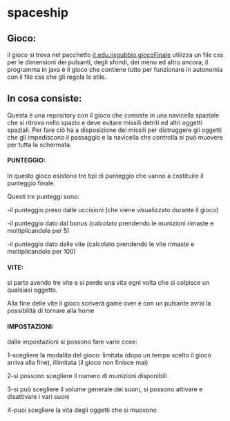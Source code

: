 # spaceship
## Gioco:
il gioco si trova nel pacchetto [it.edu.iisgubbio.giocoFinale](src/it/edu/iisgubbio/giocoFinale)
utilizza un file css per le dimensioni dei pulsanti, degli sfondi, dei menu ed altro ancora; il programma in java è il gioco che contiene tutto per funzionare in autonomia con il file css che gli regola lo stile.
## In cosa consiste:
Questa è una repository con il gioco che consiste in una navicella spaziale che si ritrova nello spazio e deve evitare missili detriti ed altri oggetti spaziali. Per fare ciò ha a disposizione dei missili per distruggere gli oggetti che gli impediscono il passaggio e la navicella che controlla si può muovere per tutta la schermata.
#### PUNTEGGIO:
In questo gioco esistono tre tipi di punteggio che vanno a costituire il punteggio finale. 

Questi tre punteggi sono: 

-il punteggio preso dalle uccisioni (che viene visualizzato durante il gioco)

-il punteggio dato dal bonus (calcolato prendendo le munizioni rimaste e moltiplicandole per 5)

-il punteggio dato dalle vite (calcolato prendendo le vite rimaste e moltiplicandole per 100)
#### VITE:
si parte avendo tre vite e si perde una vita ogni volta che si colpisce un qualsiasi oggetto.

Alla fine delle vite il gioco scriverà game over e con un pulsante avrai la possibilità di tornare alla home
#### IMPOSTAZIONI:
dalle impostazioni si possono fare varie cose:

1-scegliere la modalita del gioco: limitata (dopo un tempo scelto il gioco arriva alla fine), illimitata (il gioco non finisce mai)

2-si possono scegliere il numero di munizioni disponibili

3-si può scegliere il volume generale dei suoni, si possono attivare e disattivare i vari suoni

4-puoi scegliere la vita degli oggetti che si muovono
